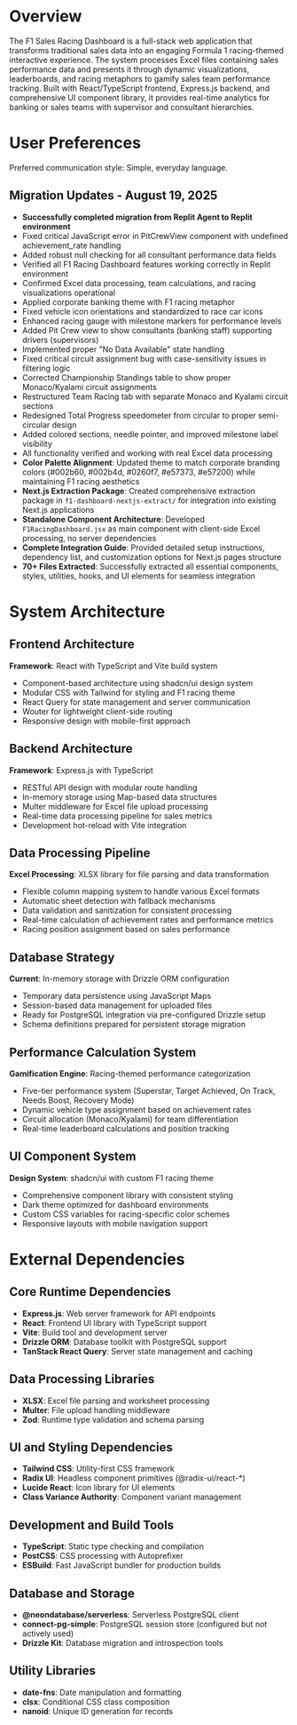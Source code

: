 # Overview

The F1 Sales Racing Dashboard is a full-stack web application that transforms traditional sales data into an engaging Formula 1 racing-themed interactive experience. The system processes Excel files containing sales performance data and presents it through dynamic visualizations, leaderboards, and racing metaphors to gamify sales team performance tracking. Built with React/TypeScript frontend, Express.js backend, and comprehensive UI component library, it provides real-time analytics for banking or sales teams with supervisor and consultant hierarchies.

# User Preferences

Preferred communication style: Simple, everyday language.

## Migration Updates - August 19, 2025
- **Successfully completed migration from Replit Agent to Replit environment**
- Fixed critical JavaScript error in PitCrewView component with undefined achievement_rate handling
- Added robust null checking for all consultant performance data fields
- Verified all F1 Racing Dashboard features working correctly in Replit environment
- Confirmed Excel data processing, team calculations, and racing visualizations operational
- Applied corporate banking theme with F1 racing metaphor
- Fixed vehicle icon orientations and standardized to race car icons
- Enhanced racing gauge with milestone markers for performance levels
- Added Pit Crew view to show consultants (banking staff) supporting drivers (supervisors)
- Implemented proper "No Data Available" state handling
- Fixed critical circuit assignment bug with case-sensitivity issues in filtering logic
- Corrected Championship Standings table to show proper Monaco/Kyalami circuit assignments
- Restructured Team Racing tab with separate Monaco and Kyalami circuit sections
- Redesigned Total Progress speedometer from circular to proper semi-circular design
- Added colored sections, needle pointer, and improved milestone label visibility
- All functionality verified and working with real Excel data processing
- **Color Palette Alignment**: Updated theme to match corporate branding colors (#002b60, #002b4d, #0260f7, #e57373, #e57200) while maintaining F1 racing aesthetics
- **Next.js Extraction Package**: Created comprehensive extraction package in `f1-dashboard-nextjs-extract/` for integration into existing Next.js applications
- **Standalone Component Architecture**: Developed `F1RacingDashboard.jsx` as main component with client-side Excel processing, no server dependencies
- **Complete Integration Guide**: Provided detailed setup instructions, dependency list, and customization options for Next.js pages structure
- **70+ Files Extracted**: Successfully extracted all essential components, styles, utilities, hooks, and UI elements for seamless integration

# System Architecture

## Frontend Architecture
**Framework**: React with TypeScript and Vite build system
- Component-based architecture using shadcn/ui design system
- Modular CSS with Tailwind for styling and F1 racing theme
- React Query for state management and server communication
- Wouter for lightweight client-side routing
- Responsive design with mobile-first approach

## Backend Architecture
**Framework**: Express.js with TypeScript
- RESTful API design with modular route handling
- In-memory storage using Map-based data structures
- Multer middleware for Excel file upload processing
- Real-time data processing pipeline for sales metrics
- Development hot-reload with Vite integration

## Data Processing Pipeline
**Excel Processing**: XLSX library for file parsing and data transformation
- Flexible column mapping system to handle various Excel formats
- Automatic sheet detection with fallback mechanisms
- Data validation and sanitization for consistent processing
- Real-time calculation of achievement rates and performance metrics
- Racing position assignment based on sales performance

## Database Strategy
**Current**: In-memory storage with Drizzle ORM configuration
- Temporary data persistence using JavaScript Maps
- Session-based data management for uploaded files
- Ready for PostgreSQL integration via pre-configured Drizzle setup
- Schema definitions prepared for persistent storage migration

## Performance Calculation System
**Gamification Engine**: Racing-themed performance categorization
- Five-tier performance system (Superstar, Target Achieved, On Track, Needs Boost, Recovery Mode)
- Dynamic vehicle type assignment based on achievement rates
- Circuit allocation (Monaco/Kyalami) for team differentiation
- Real-time leaderboard calculations and position tracking

## UI Component System
**Design System**: shadcn/ui with custom F1 racing theme
- Comprehensive component library with consistent styling
- Dark theme optimized for dashboard environments
- Custom CSS variables for racing-specific color schemes
- Responsive layouts with mobile navigation support

# External Dependencies

## Core Runtime Dependencies
- **Express.js**: Web server framework for API endpoints
- **React**: Frontend UI library with TypeScript support
- **Vite**: Build tool and development server
- **Drizzle ORM**: Database toolkit with PostgreSQL support
- **TanStack React Query**: Server state management and caching

## Data Processing Libraries
- **XLSX**: Excel file parsing and worksheet processing
- **Multer**: File upload handling middleware
- **Zod**: Runtime type validation and schema parsing

## UI and Styling Dependencies
- **Tailwind CSS**: Utility-first CSS framework
- **Radix UI**: Headless component primitives (@radix-ui/react-*)
- **Lucide React**: Icon library for UI elements
- **Class Variance Authority**: Component variant management

## Development and Build Tools
- **TypeScript**: Static type checking and compilation
- **PostCSS**: CSS processing with Autoprefixer
- **ESBuild**: Fast JavaScript bundler for production builds

## Database and Storage
- **@neondatabase/serverless**: Serverless PostgreSQL client
- **connect-pg-simple**: PostgreSQL session store (configured but not actively used)
- **Drizzle Kit**: Database migration and introspection tools

## Utility Libraries
- **date-fns**: Date manipulation and formatting
- **clsx**: Conditional CSS class composition
- **nanoid**: Unique ID generation for records